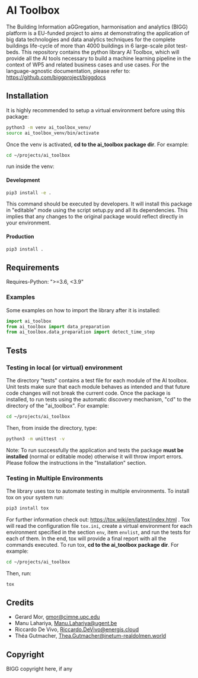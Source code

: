 # AI Toolbox
The Building Information aGGregation, harmonisation and analytics (BIGG) platform is a EU-funded project to aims at 
demonstrating the application of big data technologies and data analytics techniques for the complete buildings 
life-cycle of more than 4000 buildings in 6 large-scale pilot test-beds. 
This repository contains the python library AI Toolbox, which will provide all the AI tools necessary to build a 
machine learning pipeline in the context of WP5 and related business cases and use cases.
For the language-agnostic documentation, please refer to: 
https://github.com/biggproject/biggdocs

## Installation
It is highly recommended to setup a virtual environment before using this package:

```bash
python3 -m venv ai_toolbox_venv/
source ai_toolbox_venv/bin/activate
```

Once the venv is activated, **cd to the ai_toolbox package dir**. For example:
```bash
cd ~/projects/ai_toolbox
```
run inside the venv:

#### Development
```bash
pip3 install -e .
```

This command should be executed by developers. It will install this package in "editable" mode using the script setup.py
and all its dependencies. This implies that any changes to the original package would reflect directly in your 
environment.

#### Production 
```bash
pip3 install .
```

## Requirements
Requires-Python: ">=3.6, <3.9"


### Examples
Some examples on how to import the library after it is installed:

```python
import ai_toolbox
from ai_toolbox import data_preparation
from ai_toolbox.data_preparation import detect_time_step
```

## Tests

### Testing in local (or virtual) environment
The directory "tests" contains a test file for each module of the AI toolbox. Unit tests make sure that
each module behaves as intended and that future code changes will not break the current code.
Once the package is installed, to run tests using the automatic discovery mechanism, "cd" to the directory
of the "ai_toolbox".
For example:
```bash
cd ~/projects/ai_toolbox
```
Then, from inside the directory, type:
```bash
python3 -m unittest -v
```

Note: To run successfully the application and tests the package **must be installed** (normal or editable mode) 
otherwise it will throw import errors. Please follow the instructions in the "Installation" section.

### Testing in Multiple Environments
The library uses tox to automate testing in multiple environments. 
To install tox on your system run:
```bash
pip3 install tox
```
For further information check out: https://tox.wiki/en/latest/index.html .
Tox will read the configuration file ```tox.ini```, 
create a virtual environment for each environment specified in the section ```env```, item ```envlist```, and run the
tests for each of them. In the end, tox will provide a final report with all the commands executed.
To run tox, **cd to the ai_toolbox package dir**. For example:
```bash
cd ~/projects/ai_toolbox
```
Then, run:
```bash
tox
```

## Credits
* Gerard Mor, gmor@cimne.upc.edu
* Manu Lahariya, Manu.Lahariya@ugent.be
* Riccardo De Vivo, Riccardo.DeVivo@energis.cloud
* Théa Gutmacher, Thea.Gutmacher@inetum-realdolmen.world

## Copyright

BIGG copyright here, if any